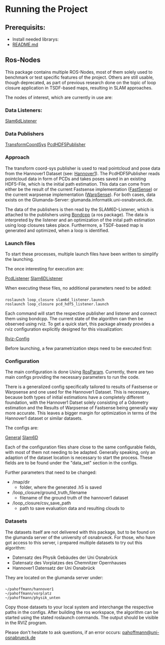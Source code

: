 # Running the Project

## Prerequisits:

* Install needed librarys:
* [README.md](../README.md)

## Ros-Nodes

This package contains multiple ROS-Nodes, most of them solely used to benchmark or test specific features of the project. Others are still usable, though deprecated, as part of previous research done on the topic of loop closure application in TSDF-based maps, resulting in SLAM approaches.

The nodes of interest, which are currently in use are:

### Data Listeners:
[Slam6dListener](../src/nodes/slam6d_listener.cpp)


### Data Publishers
[TransformCoordSys](../src/nodes/transform_coord_sys.cpp)
[PcdHDF5Publisher](../src/nodes/data_publishers/pcd_hdf5_publisher.cpp)


### Approach
The transform coord-sys publisher is used to read pointcloud and pose data from the Hannover1 Dataset (see: [Hannover1](http://kos.informatik.uni-osnabrueck.de/3Dscans/)). The PcdHDF5Publisher reads pointcloud data in form of PCDs and takes poses saved in an existing HDF5-File, which is the initial path estimation. This data can come from either be the result of the current Fastsense implementation ([FastSense](https://gitlab.informatik.uni-osnabrueck.de/FastSense/fastsense)) or the current warpsense implementation ([WarpSense](https://gitlab.informatik.uni-osnabrueck.de/FastSense/warpsense)). For both cases, data exists on the Glumanda-Server: glumanda.informatik.uni-osnabrueck.de.

The data of the publishers is then read by the SLAM6D-Listener, which is attached to the publishers using [Bondcpp](http://wiki.ros.org/bondcpp) (a ros package). The data is interpreted by the listener and an optimization of the inital path estimation using loop closures takes place. Furthermore, a TSDF-based map is generated and optimized, when a loop is identified.


### Launch files

To start these processes, multiple launch files have been written to simplify the launching.

The once interesting for execution are:

[PcdListener](../launch/pcd_hdf5_listener.launch)
[Slam6DListener](../launch/slam6d_listener.launch)

When executing these files, no additional parameters need to be added:

###
    roslaunch loop_closure slam6d_listener.launch
    roslaunch loop_closure pcd_hdf5_listener.launch

Each command will start the respective publisher and listener and connect them using bondcpp. The current state of the algorithm can then be observed using rviz. To get a quick start, this package already provides a rviz configuration explicitly designed for this visualization:

[Rviz-Config](../slam6d.rviz)

Before launching, a few parametrization steps need to be executed first:

### Configuration

The main configuration is done Using [RosParam](http://wiki.ros.org/rosparam). Currently, there are two main configs providing the necessary parameters to run the code.

There is a generalized config specifically tailored to results of Fastsense or Warpsense and one used for the Hannover1 Dataset. This is necessary, because both types of initial estimations have a completely different foundation, with the Hannover1 Datset solely consisting of a Odometry estimation and the Results of Warpsense of Fastsense being generally way more accurate. This leaves a bigger margin for optimization in terms of the Hannover1 dataset or similar datasets.

The configs are:

[General](../params/general_params.yaml)
[Slam6D](../params/slam6d_listening.yaml)

Each of the configuration files share close to the same configurable fields, with most of them not needing to be adapted. Generally speaking, only an adaption of the dataset location is necessary to start the process.
These fields are to be found under the "data_set" section in the configs.

Further parameters that need to be changed:

* /map/dir
  * folder, where the generated .h5 is saved
* /loop_closure/ground_truth_filename
  * filename of the ground truth of the hannover1 dataset
* /loop_closure/csv_save_path
  * path to save evaluation data and resulting clouds to

### Datasets

The datasets itself are not delivered with this package, but to be found on the glumanda server of the university of osnabrueck. For those, who have got access to this server, i prepared multiple datasets to try out this algorithm:

* Datensatz des Physik Gebäudes der Uni Osnabrück
* Datensatz des Vorplatzes des Chemnitzer Opernhauses
* Hannover1 Datensatz der Uni Osnabrück

They are located on the glumanda server under:

###   
    ~/pahoffmann/hannover1
    ~/pahoffmann/vorplatz
    ~/pahoffmann/physik_unten

Copy those datasets to your local system and interchange the respective paths in the configs. After building the ros workspace, the algorithm can be started using the stated roslaunch commands. The output should be visible in the RVIZ program.

Please don't hesitate to ask questions, if an error occurs:
pahoffmann@uni-osnabrueck.de